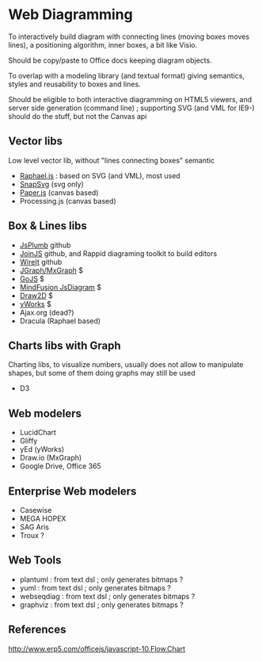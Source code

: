 # Web Diagramming

To interactively build diagram with connecting lines (moving boxes moves lines), a positioning algorithm, inner boxes, a bit like Visio.

Should be copy/paste to Office docs keeping diagram objects.

To overlap with a modeling library (and textual format) giving semantics, styles and reusability to boxes and lines.

Should be eligible to both interactive diagramming on HTML5 viewers, and server side generation (command line) ; supporting SVG (and VML for IE9-) should do the stuff, but not the Canvas api

## Vector libs

Low level vector lib, without "lines connecting boxes" semantic

- [Raphael.js](http://raphaeljs.com) : based on SVG (and VML), most used
- [SnapSvg](http://snapsvg.io) (svg only)
- [Paper.js](http://paperjs.org) (canvas based)
- Processing.js (canvas based)

## Box & Lines libs

- [JsPlumb](http://www.jsplumb.org) github 
- [JoinJS](http://www.jointjs.com) github, and Rappid diagraming toolkit to build editors
- [WireIt](http://neyric.github.io/wireit/docs/) github
- [JGraph/MxGraph](https://www.jgraph.com/javascript-graph-visualization-library.html) $
- [GoJS](http://gojs.net) $
- [MindFusion JsDiagram](http://www.mindfusion.eu/jsdiagram.html) $
- [Draw2D](http://draw2d.org) $
- [yWorks](http://www.yworks.com) $
- Ajax.org (dead?)
- Dracula (Raphael based)

## Charts libs with Graph

Charting libs, to visualize numbers, usually does not allow to manipulate shapes, but some of them doing graphs may still be used

- D3

## Web modelers

- LucidChart
- Gliffy
- yEd (yWorks)
- Draw.io (MxGraph)
- Google Drive, Office 365

## Enterprise Web modelers

- Casewise
- MEGA HOPEX
- SAG Aris
- Troux ?

## Web Tools

- plantuml : from text dsl ; only generates bitmaps ?
- yuml : from text dsl ; only generates bitmaps ?
- webseqdiag : from text dsl ; only generates bitmaps ?
- graphviz : from text dsl ; only generates bitmaps ?

## References

http://www.erp5.com/officejs/javascript-10.Flow.Chart
